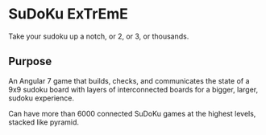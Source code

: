 # SuDoKu ExTrEmE
Take your sudoku up a notch, or 2, or 3, or thousands.

## Purpose

An Angular 7 game that builds, checks, and communicates the state of a 9x9 sudoku board with layers of interconnected boards for a bigger, larger, sudoku experience.

Can have more than 6000 connected SuDoKu games at the highest levels, stacked like pyramid.
